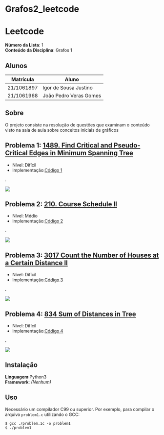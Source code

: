 # Grafos2_leetcode

# Leetcode

**Número da Lista**: 1<br>
**Conteúdo da Disciplina**: Grafos 1 <br>

## Alunos
|Matrícula | Aluno |
| -- | -- |
| 21/1061897  |  Igor de Sousa Justino |
| 21/1061968  |  João Pedro Veras Gomes |

## Sobre 
O projeto consiste na resolução de questões que examinam o conteúdo visto na sala de aula sobre conceitos iniciais de gráficos

## Problema 1: [1489. Find Critical and Pseudo-Critical Edges in Minimum Spanning Tree](https://leetcode.com/problems/find-critical-and-pseudo-critical-edges-in-minimum-spanning-tree/)
- Nível: Difícil
- Implementação:[Código 1]()

**_._**
  
![](./0785.png)
## Problema 2: [210. Course Schedule II](https://leetcode.com/problems/course-schedule-ii/description/)
- Nível: Médio
- Implementação:[Código 2]()

**_._**

![](./332.png)

## Problema 3: [3017 Count the Number of Houses at a Certain Distance II]()
- Nível: Difícil
- Implementação:[Código 3]()
  
**_._**

![](./3017.png)

## Problema 4: [834 Sum of Distances in Tree]()
- Nível: Difícil
- Implementação:[Código 4]()

**_._**

![](./834.png)

## Instalação 
**Linguagem**:Python3 <br>
**Framework**: _(Nenhum)_ <br>

## Uso
Necessário um compilador C99 ou superior. Por exemplo, para compilar o arquivo `problem1.c` utilizando o GCC:

```
$ gcc ./problem.1c -o problem1
$ ./problem1
```



